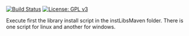 [![Build Status](https://travis-ci.com/Melkoroth/phatsim.svg?branch=master)](https://travis-ci.com/Melkoroth/phatsim)
[![License: GPL v3](https://img.shields.io/badge/License-GPL%20v3-blue.svg)](https://www.gnu.org/licenses/gpl-3.0)

Execute first the library install script in the instLibsMaven folder. There is one script for linux and another for windows.

